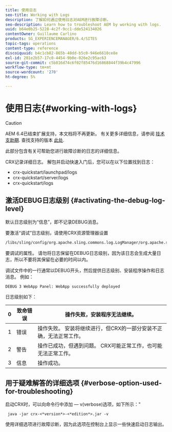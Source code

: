 ```yaml
---
title: 使用日志
seo-title: Working with Logs
description: 了解如何通过使用日志对AEM进行故障诊断。
seo-description: Learn how to troubleshoot AEM by working with logs.
uuid: b64e0b25-5228-4c2f-9cc1-dde524134026
contentOwner: Guillaume Carlino
products: SG_EXPERIENCEMANAGER/6.4/SITES
topic-tags: operations
content-type: reference
discoiquuid: b4c1cb82-865b-48dd-b5c0-946e6610ce8e
exl-id: 201e2b57-17c0-4454-9b0e-026e2c95ac63
source-git-commit: c5b816d74c6f02f85476d16868844f39b4c47996
workflow-type: tm+mt
source-wordcount: '270'
ht-degree: 5%

---
```


# 使用日志{#working-with-logs}

>[!CAUTION]
>
>AEM 6.4已结束扩展支持，本文档将不再更新。 有关更多详细信息，请参阅 [技术支助期](https://helpx.adobe.com/cn/support/programs/eol-matrix.html). 查找支持的版本 [此处](https://experienceleague.adobe.com/docs/).

此部分包含有关可帮助您进行故障诊断的日志的详细信息。

CRX记录详细日志。 解包并启动快速入门后，您可以在以下位置找到日志：

* crx-quickstart/launchpad/logs
* crx-quickstart/server/logs
* crx-quickstart/logs

## 激活DEBUG日志级别 {#activating-the-debug-log-level}

默认日志级别为“信息”，即不记录DEBUG消息。

要激活“调试”日志级别，请使用CRX资源管理器设置

```xml
/libs/sling/config/org.apache.sling.commons.log.LogManager/org.apache.sling.commons.log.level
```

要调试的属性。 请勿将日志保留在DEBUG日志级别，因为该日志会生成大量日志，所以不要将其保留在必要的时间以内。

调试文件中的一行通常以DEBUG开头，然后提供日志级别、安装程序操作和日志消息。 例如：

```xml
DEBUG 3 WebApp Panel: WebApp successfully deployed
```

日志级别如下：

| 0 | 致命错误 | 操作失败，安装程序无法继续。 |
|---|---|---|
| 1 | 错误 | 操作失败。 安装将继续进行，但CRX的一部分安装不正确，无法正常工作。 |
| 2 | 警告 | 操作已成功，但遇到问题。 CRX可能正常工作，也可能无法正常工作。 |
| 3 | 信息 | 操作成功。 |

## 用于疑难解答的详细选项 {#verbose-option-used-for-troubleshooting}

启动CRX时，可以向命令行中添加 — v(verbose)选项，如下所示：&quot;

` java -jar crx-<*version*>-<*edition*>.jar -v`

使用详细选项进行故障诊断，因为此选项在控制台上显示一些快速启动日志输出。
